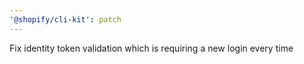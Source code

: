 ```yaml
---
'@shopify/cli-kit': patch
---
```


Fix identity token validation which is requiring a new login every time
